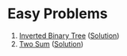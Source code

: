 # Easy Problems
1. [Inverted Binary Tree](https://leetcode.com/problems/invert-binary-tree/) ([Solution](https://github.com/martinock/leetcode-solution/blob/master/easy/inverted-binary-tree.cpp))
2. [Two Sum](https://leetcode.com/problems/two-sum/) ([Solution](https://github.com/martinock/leetcode-solution/blob/master/easy/two-sum.go))